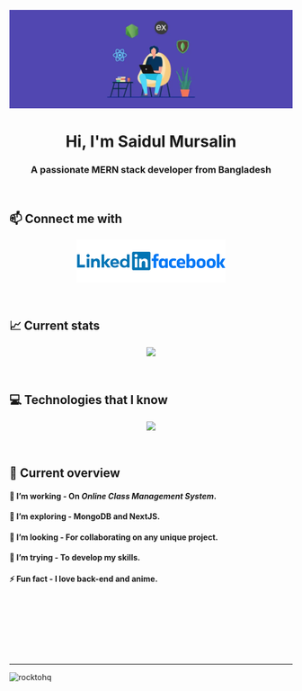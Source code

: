 [![MasterHead](https://raw.githubusercontent.com/rocktohq/rocktohq/main/assets/images/banner.png)](https://monirhq.com)
<h1 align="center">Hi, I'm Saidul Mursalin</h1>
<h3 align="center">A passionate MERN stack developer from Bangladesh</h3>
<br/>

## 📫 Connect me with
[<p align="center"><img height="75" src="https://raw.githubusercontent.com/rocktohq/rocktohq/main/assets/images/linkedin.png">](https://www.linkedin.com/in/itzmonir)[<img height="75" src="https://raw.githubusercontent.com/rocktohq/rocktohq/main/assets/images/facebook.png">](https://facebook.com/itzmonir)</p>
<br/>

## 📈 Current stats
<p align="center">
<img src="https://github-readme-streak-stats.herokuapp.com?user=rocktohq&theme=tokyonight">
</p>
<br/>

## 💻 Technologies that I know
<p align="center">
  <a href="https://skillicons.dev">
    <img src="https://skillicons.dev/icons?i=html,css,js,react,nodejs,express,firebase,mongodb,tailwind,bootstrap" />
  </a>
</p>
<br/>

## 👀 Current overview
#### 🔭 I’m working - On *Online Class Management System*. 
#### 🌱 I’m exploring - MongoDB and NextJS. 
#### 👯 I’m looking - For collaborating on any unique project. 
#### 🤔 I’m trying - To develop my skills. 
#### ⚡ Fun fact - I love back-end and anime.

<br />

#
<p align="center">
  <img src="http://github-profile-summary-cards.vercel.app/api/cards/profile-details?username=rocktohq&theme=tokyonight" alt="">
</p>
<p align="center">
  <img src="http://github-profile-summary-cards.vercel.app/api/cards/stats?username=rocktohq&theme=tokyonight" alt="">
  <img src="http://github-profile-summary-cards.vercel.app/api/cards/repos-per-language?username=rocktohq&theme=tokyonight" alt="">
</p>

---
<p align="left"> <img src="https://komarev.com/ghpvc/?username=rocktohq&label=Profile%20Views&color=0e75b6&style=flat" alt="rocktohq" /> </p>

